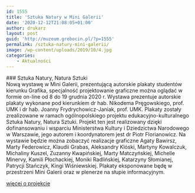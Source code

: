```yaml
---
id: 1555
title: 'Sztuka Natury w Mini Galerii'
date: '2020-12-12T21:08:05+01:00'
author: drukarz
layout: post
guid: 'http://muzeum.grebocin.pl/?p=1555'
permalink: /sztuka-natury-mini-galerii/
image: /wp-content/uploads/2019/10/4.jpg
categories:
    - Aktualności
---
```


<div id="primary"><section class="post-1194 page type-page status-publish hentry" id="post-1194"><article><div class="entry-content clearfix">### Sztuka Natury, Natura Sztuki

<div class="" dir="auto"><div class="" dir="auto"><div class="ecm0bbzt hv4rvrfc ihqw7lf3 dati1w0a" data-ad-comet-preview="message" data-ad-preview="message"><div class="j83agx80 cbu4d94t ew0dbk1b irj2b8pg"><div class="qzhwtbm6 knvmm38d"><div class="kvgmc6g5 cxmmr5t8 oygrvhab hcukyx3x c1et5uql ii04i59q"><div dir="auto">Nową wystawę w Mini Galerii, prezentującą autorskie plakaty studentów kierunku Grafika, specjalność projektowanie graficzne można oglądać w formie on-line od 8 do 19 grudnia 2020 r. Wystawa prezentuje autorskie plakaty wykonane pod kierunkiem dr hab. Nikodema Pręgowskiego, prof. UMK i dr hab. Joanny Frydrychowicz-Janiak, prof. UMK. Plakaty zostały zrealizowane w ramach ogólnopolskiego projektu edukacyjno-kulturalnego Sztuka Natury, Natura Sztuki. Projekt ten jest realizowany dzięki dofinansowaniu i wsparciu Ministerstwa Kultury i Dziedzictwa Narodowego w Warszawie, jego autorem i koordynatorem jest dr Piotr Florianowicz. Na wystawie będzie można zobaczyć realizacje graficzne Agaty Bawirsz, Marty Federowicz, Klaudii Grabas, Aleksandry Klóski, Martyny Kowalczuk, Michaliny Kuszel, Zuzanny Kwapińskiej, Marty Matczyńskiej, Michelle Minervy, Kamili Płochackiej, Moniki Radlińskiej, Katarzyny Słomianej, Patrycji Stańczyk, Kingi Wiśniewskiej. Plakaty eksponowane będę w przestrzeni Mini Galerii oraz w plenerze na słupie informacyjnym.

[więcej o projekcie](https://naturasztuki.blogspot.com/)

</div></div></div></div></div></div></div></div></article></section></div>